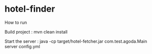 # hotel-finder

How to run

Build project : mvn clean install

Start the server : java -cp target/hotel-fetcher.jar com.test.agoda.Main  server config.yml
